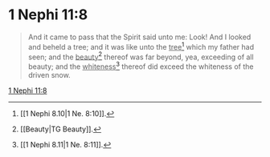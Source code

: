 # 1 Nephi 11:8

> And it came to pass that the Spirit said unto me: Look! And I looked and beheld a tree; and it was like unto the <u>tree</u>[^a] which my father had seen; and the <u>beauty</u>[^b] thereof was far beyond, yea, exceeding of all beauty; and the <u>whiteness</u>[^c] thereof did exceed the whiteness of the driven snow.

[1 Nephi 11:8](https://www.churchofjesuschrist.org/study/scriptures/bofm/1-ne/11?lang=eng&id=p8#p8)


[^a]: [[1 Nephi 8.10|1 Ne. 8:10]].  
[^b]: [[Beauty|TG Beauty]].  
[^c]: [[1 Nephi 8.11|1 Ne. 8:11]].  
